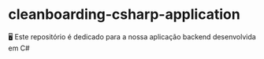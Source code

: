 # cleanboarding-csharp-application
🖥️ Este repositório é dedicado para a nossa aplicação backend desenvolvida em C#
